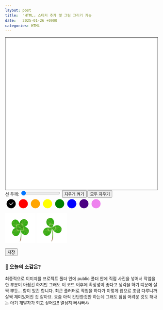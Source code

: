 ```yaml
---
layout: post
title:  ⌜HTML⌟ 스티커 추가 및 그림 그리기 기능
date:   2025-01-26 +0900
categories: HTML
---
```

<style>
    #drawing-canvas {
        border: 1px solid black;
        background-color: white;
        display: block;
    }

    .color-picker {
        display: flex;
        margin-bottom: 10px;
    }

    .color-button {
        position: relative;
        width: 30px;
        height: 30px;
        border-radius: 50%;
        margin: 5px;
        cursor: pointer;
        display: flex;
        align-items: center;
        justify-content: center;
    }

    .color-button span {
        display: none;
        color: white;
        font-size: 20px;
    }

    .color-button.selected span {
        display: block;
    }

    .black { background-color: black; color: white; }
    .red { background-color: red; }
    .orange { background-color: orange; }
    .yellow { background-color: yellow; }
    .green { background-color: green; }
    .blue { background-color: blue; }
    .indigo { background-color: indigo; }
    .violet { background-color: violet; }

    .sticker-container {
        width: 50%;
        height: 30%;
    }

    .sticker {
        width: 100px;
        height: 100px;
        cursor: pointer;
    }
</style>

<div class="canvas-container">
    <canvas id="drawing-canvas" width="500" height="500"></canvas>
</div>

<div class="controls">
    <label for="line-width">선 두께: </label>
    <input type="range" id="line-width" min="1" max="10" value="1">
    <button id="eraser">지우개 켜기</button>
    <button id="allclear">모두 지우기</button>
</div>

<div class="color-picker">
    <div class="color-button black selected" data-color="black"><span>&#10003;</span></div>
    <div class="color-button red" data-color="red"><span>&#10003;</span></div>
    <div class="color-button orange" data-color="orange"><span>&#10003;</span></div>
    <div class="color-button yellow" data-color="yellow"><span>&#10003;</span></div>
    <div class="color-button green" data-color="green"><span>&#10003;</span></div>
    <div class="color-button blue" data-color="blue"><span>&#10003;</span></div>
    <div class="color-button indigo" data-color="indigo"><span>&#10003;</span></div>
    <div class="color-button violet" data-color="violet"><span>&#10003;</span></div>
</div>

<div class="sticker-container">
    <img class="sticker" src="https://github.com/201960003/study_blog/blob/main/img/post25/four_leaf_clover.png?raw=true">
    <img class="sticker" src="https://github.com/201960003/study_blog/blob/main/img/post25/three_leaf_clover.png?raw=true">
</div>

<button id="save" onclick="saveCanvas()">저장</button>

<script>
    // 캔버스 및 컨텍스트 설정
    const drawingCanvas = document.getElementById("drawing-canvas");
    const ctx = drawingCanvas.getContext("2d");

    // 그림 그리기 관련 변수
    let isDrawing = false;
    let lastX = 0;
    let lastY = 0;
    let strokeStyle = 'black';
    let lineWidth = 1;
    let isErasing = false;

    // 스티커 관련 변수
    let selectedSticker = null;

    // 마우스 및 터치 이벤트 핸들러
    function startDrawing(e) {
        isDrawing = true;
        [lastX, lastY] = getEventPosition(e);
    }

    function draw(e) {
        if (!isDrawing) return;
        const [x, y] = getEventPosition(e);

        ctx.lineWidth = lineWidth;
        ctx.strokeStyle = isErasing ? 'white' : strokeStyle;
        ctx.lineCap = 'round';

        ctx.beginPath();
        ctx.moveTo(lastX, lastY);
        ctx.lineTo(x, y);
        ctx.stroke();

        [lastX, lastY] = [x, y];
    }

    function stopDrawing() {
        isDrawing = false;
    }

    // 이벤트 위치 계산 (마우스 및 터치 지원)
    function getEventPosition(e) {
        const rect = drawingCanvas.getBoundingClientRect();
        if (e.touches) {
            return [e.touches[0].clientX - rect.left, e.touches[0].clientY - rect.top];
        } else {
            return [e.offsetX, e.offsetY];
        }
    }

    // 스티커 클릭 이벤트 핸들러
    document.querySelectorAll('.sticker').forEach(sticker => {
        sticker.addEventListener('click', () => {
            selectedSticker = sticker.src;
        });
    });

    // 캔버스 클릭 이벤트 핸들러 (스티커 추가)
    drawingCanvas.addEventListener('click', (e) => {
        if (selectedSticker) {
            const [x, y] = getEventPosition(e);
            const img = new Image();
            img.src = selectedSticker;
            img.onload = () => {
                ctx.drawImage(img, x - 50, y - 50, 100, 100); // 스티커 크기: 100x100
            };
        }
    });

    // 컨트롤 이벤트 핸들러
    document.getElementById('line-width').addEventListener('input', (e) => {
        lineWidth = e.target.value;
    });

    document.getElementById('eraser').addEventListener('click', () => {
        isErasing = !isErasing;
        document.getElementById('eraser').textContent = isErasing ? '지우개 끄기' : '지우개 켜기';
    });

    document.getElementById('allclear').addEventListener('click', () => {
        ctx.clearRect(0, 0, drawingCanvas.width, drawingCanvas.height);
    });

    // 저장 기능
    function saveCanvas() {
        const link = document.createElement('a');
        link.href = drawingCanvas.toDataURL('image/png');
        link.download = 'drawing.png';
        link.click();
    }

    // 드래그 오버 이벤트 핸들러
    function onDragOver(e) {
        e.preventDefault(); // 기본 동작 방지 (필수)
    }

    // 드롭 이벤트 핸들러
    function onDrop(e) {
        e.preventDefault(); // 기본 동작 방지 (필수)

        // 드롭 위치 계산
        const rect = drawingCanvas.getBoundingClientRect();
        const x = e.clientX - rect.left; // 캔버스 내부 X 좌표
        const y = e.clientY - rect.top;  // 캔버스 내부 Y 좌표

        // 드래그된 스티커의 이미지 소스 가져오기
        const stickerSrc = e.dataTransfer.getData('text/plain');

        // 스티커를 캔버스에 그리기
        if (stickerSrc) {
            const img = new Image();
            img.src = stickerSrc;
            img.onload = () => {
                ctx.drawImage(img, x - 50, y - 50, 100, 100); // 스티커 크기: 100x100
            };
        }
    }

    // 스티커 드래그 시작 이벤트 핸들러
    function onDragStart(e) {
        // 드래그할 스티커의 이미지 소스를 저장
        e.dataTransfer.setData('text/plain', e.target.src);
    }

    // 스티커에 드래그 이벤트 리스너 추가
    document.querySelectorAll('.sticker').forEach(sticker => {
        sticker.addEventListener('dragstart', onDragStart);
    });

    // 이벤트 리스너 등록
    drawingCanvas.addEventListener('mousedown', startDrawing);
    drawingCanvas.addEventListener('mousemove', draw);
    drawingCanvas.addEventListener('mouseup', stopDrawing);
    drawingCanvas.addEventListener('mouseleave', stopDrawing);

    drawingCanvas.addEventListener('touchstart', startDrawing);
    drawingCanvas.addEventListener('touchmove', draw);
    drawingCanvas.addEventListener('touchend', stopDrawing);

    // 캔버스에 드래그 앤 드롭 이벤트 리스너 추가
    drawingCanvas.addEventListener('dragover', onDragOver);
    drawingCanvas.addEventListener('drop', onDrop);
</script>

<!-- <br><br> -->

### 🧐 오늘의 소감은?
최종적으로 이미지를 프로젝트 폴더 안에 public 폴더 안에 직접 사진을 넣어서 작업을 한 부분이 아쉽긴 하지만 그래도 이 코드 이후에 확장성이 좋다고 생각을 하기 떄문에 살짝 뿌듯... 함이 있긴 합니다. 최근 플러터로 작업을 하다가 이렇게 웹으르 조금 다루니까 살짝 재미있어진 것 같아요. 요즘 아직 간단한것만 하는데 그래도 점점 어려운 것도 해내는 아기 개발자가 되고 싶어요!! 열심히 빠샤빠샤

<br>